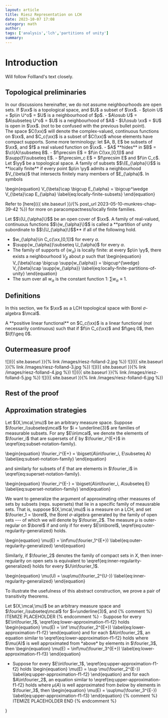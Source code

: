 ```yaml
---
layout: article
title: Riesz Representation on LCH
date: 2023-10-07 17:08
category: math
author: 
tags: ['analysis','lch','partitions of unity']
summary: 
---
```

# Introduction
Will follow Follland's text closely.

## Topological preliminaries
<div class="remark-box" markdown=1 name="Neighbourhood are not necessarily open">
In our discussions hereinafter, we do not assume neighbourhoods are open sets. If $\xx$ is a topological space, and $U$ a subset of $\xx$.
- $p\oin U$ = $p\in U^o$ = $U$ is a neighbourhood of $p$.
- $A\osub U$ = $A\subseteq U^o$ = $U$ is a neighbourhood of $A$
- $U\osub \xx$ = $U$ is open in $\xx$. (not to be confused with the previous bullet point).
</div>
The space $C(\xx)$ will denote the complex-valued, continuous functions on $\xx$, and $C_c(\xx)$ is a subset of $C(\xx)$ whose elements have compact supports. Some more terminology: let $A, B, E$ be subsets of $\xx$, and $f$ a real valued function on $\xx$.
- $A$ **hides** in $B$ = $\cl{A}\subseteq B$.
- $f\precsim E$ = $f\in C(\xx,[0,1])$ and $\supp{f}\subseteq E$.
- $f\precsim_c E$ = $f\precsim E$ and $f\in C_c$.
<div class="definition-box" markdown=1 name="Locally finite">
Let $\yy$ be a topological space. A family of subsets $$\{E_{\alpha}\}$$ is **locally finite** if every point $p\in \yy$ admits a neighbourhood $V_{\beta}$ that intersects finitely many members of $E_{\alpha}$. In symbols

\begin{equation}
V_{\beta}\cap \bigcup E_{\alpha} = \bigcup^\wedge V_{\beta}\cap E_{\alpha}
\label{eq:locally-finite-subsets}
\end{equation}
</div>

Refer to [here]({{ site.baseurl }}/{% post_url 2023-05-10-munkres-chap-39-42 %}) for more on paracompactness/locally finite families.

<div class="definition-box" markdown=1 name="Partition of unity">
Let $$\{U_{\alpha}\}$$ be an open cover of $\xx$. A family of real-valued, continuous functions $$\{w_{\alpha}\}$$ is called a **partition of unity subordinate to $$\{U_{\alpha}\}$$** if all of the following hold. 

- $w_{\alpha}\in C_c(\xx,[0,1])$ for every $\alpha$.
- $\supp{w_{\alpha}}\subseteq U_{\alpha}$ for every $\alpha$.
- The family of supports of $\{w_{\alpha}\}$ is locally finite: at every $p\in \yy$, there exists a neighbourhood $V_{\beta}$ about $p$ such that 
    \begin{equation}
    V_{\beta}\cap \bigcup \supp{w_{\alpha}} = \bigcup^{\wedge} V_{\beta}\cap \supp{w_{\alpha}}
    \label{eq:locally-finite-partitions-of-unity}
    \end{equation}
- The sum over all $w_{\alpha}$ is the constant function $1$: $\sum w_{\alpha} \equiv 1$.

</div>


## Definitions
In this section, we fix $\xx$ as a LCH topological space with Borel $\sigma$-algebra $\mcal$. 

<div class="definition-box" markdown=1 name="Positive linear functional">
A **positive linear functional** on $C_c(\xx)$ is a linear functional (not necessarily continuous) such that if $f\in C_c(\xx)$ and $f\geq 0$, then $I(f)\geq 0$.
</div>



## Outermeasure proof

![]({{ site.baseurl }}{% link /images/riesz-folland-2.jpg %})
![]({{ site.baseurl }}{% link /images/riesz-folland-3.jpg %})
![]({{ site.baseurl }}{% link /images/riesz-folland-4.jpg %})
![]({{ site.baseurl }}{% link /images/riesz-folland-5.jpg %})
![]({{ site.baseurl }}{% link /images/riesz-folland-6.jpg %})

## Rest of the proof


## Approximation strategies
Let $(X,\mcal,\mu)$ be an arbitrary measure space. Suppose $\fourier_i\subseteq\mcal$ for $i = \underline{3}$ are families of measurable subsets. For any $E\in\mcal$, we denote the elements of $\fourier_i$ that are supersets of $E$ by $\fourier_i^{E+}$ in \eqref{eq:subset-notation-family}.

\begin{equation}
\fourier_i^{E+} = \bigset{A\in\fourier_i, E\subseteq A}
\label{eq:subset-notation-family}
\end{equation}

and similarly for subsets of $E$ that are elements in $\fourier_i$ in \eqref{eq:superset-notation-family}.

\begin{equation}
\fourier_i^{E-} = \bigset{A\in\fourier_i, A\subseteq E}
\label{eq:superset-notation-family}
\end{equation}

We want to generalize the argument of approximating other measures of sets by subsets (reps. supersets) that lie in a specific family of meausrable sets. That is, suppose $(X,\mcal,\mu)$ is a measure on a LCH, and set $\fourier_1 = \borel$, the Borel $\sigma$-algebra generated by the family of open sets --- of which we will denote by $\fourier_2$. The measure $\mu$ is outer-regular on $\borel$ if and only if for every $E\in\borel$, \eqref{eq:outer-regularity-generalized} holds. 

\begin{equation}
\mu(E) = \inf\mu(\fourier_1^{E+})
\label{eq:outer-regularity-generalized}
\end{equation}

Similarly, if $\fourier_2$ denotes the family of compact sets in $X$, then inner-regularity on open sets is equivalent to \eqref{eq:inner-regularity-generalized} holds for every $U\in\fourier_1$.

\begin{equation}
\mu(U) = \sup\mu(\fourier_2^{U-})
\label{eq:inner-regularity-generalized}
\end{equation}

To illustrate the usefulness of this abstract construction, we prove a pair of transitivity theorems. 
<div class="theorem-box" markdown=1 name="Approximation from above/below">
Let $(X,\mcal,\mu)$ be an arbitrary measure space and $\fourier_i\subseteq\mcal$ for $i=\underline{3}$, and 
{% comment %} ITEMIZE PLACEHOLDER {% endcomment %}
- Suppose for every $E\in\fourier_1$, \eqref{eq:lower-approximation-f1-f2} holds
\begin{equation}
\mu(E) = \inf \mu(\fourier_2^{E+})
\label{eq:lower-approximation-f1-f2}
\end{equation}
and for each $A\in\fourier_2$, an equation similar to \eqref{eq:lower-approximation-f1-f2} holds where $\mu(A)$ is well approximated from *above* by elements in $\fourier_3$, then 
\begin{equation}
\mu(E) = \inf\mu(\fourier_3^{E+})
\label{eq:lower-approximation-f1-f3}
\end{equation}

- Suppose for every $E\in\fourier_1$, \eqref{eq:upper-approximation-f1-f2} holds
\begin{equation}
\mu(E) = \sup \mu(\fourier_2^{E-})
\label{eq:upper-approximation-f1-f2}
\end{equation}
and for each $A\in\fourier_2$, an equation similar to \eqref{eq:upper-approximation-f1-f2} holds where $\mu(A)$ is well approximated from *below* by elements in $\fourier_3$, then 
\begin{equation}
\mu(E) = \sup\mu(\fourier_3^{E-})
\label{eq:upper-approximation-f1-f3}
\end{equation}
{% comment %} ITEMIZE PLACEHOLDER END {% endcomment %}

</div>}